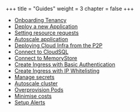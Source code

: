 +++
title = "Guides"
weight = 3
chapter = false
+++
* [Onboarding Tenancy](./onboarding/)
* [Deploy a new Application](./deployapp/)
* [Setting resource requests](./setting-resource-requests)
* [Autoscale application](./autoscale-app)
* [Deploying Cloud Infra from the P2P](./deploying-infrastructure)
* [Connect to CloudSQL](./connect-to-cloudsql)
* [Connect to MemoryStore](./connect-to-memstore)
* [Create Ingress with Basic Authentication](./ingress-with-basic-auth.md)
* [Create Ingress with IP Whitelisting](./ingress-with-whitelist.md)
* [Manage secrets](./manage-secrets)
* [Autoscale cluster](./autoscale-cluster)
* [Overprovision Pods](./overprovision-pods)
* [Minimise costs](./minimise-costs)
* [Setup Alerts](./setup-alerts)
